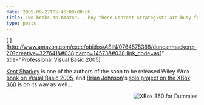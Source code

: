 ```yaml
---
date: 2005-09-27T05:46:00+00:00
title: Two books on Amazon... boy those Content Strategists are busy folks....
type: posts
---
```

[ <img src="http://rcm-images.amazon.com/images/P/0764575368.01._SCTZZZZZZZ_.jpg" align="left" alt="" border="0" /> ](http://www.amazon.com/exec/obidos/ASIN/0764575368/duncanmackenz-20?creative=327641&#038;camp=14573&#038;link_code=as1" title="Professional Visual Basic 2005)

[Kent Sharkey](http://www.acmebinary.com/blogs/kent) is one of the authors of the soon to be released <strike>Wiley</strike> Wrox [book on Visual Basic 2005](http://www.amazon.com/exec/obidos/ASIN/0764575368/duncanmackenz-20?creative=327641&#038;camp=14573&#038;link_code=as1), and [Brian Johnson](http://www.bufferoverrun.net)'s [solo project on the XBox 360](http://www.amazon.com/exec/obidos/ASIN/0471771805/duncanmackenz-20?creative=327641&#038;camp=14573&#038;link_code=as1) is on its way as well...

[<img src="http://rcm-images.amazon.com/images/P/0471771805.01._SCTZZZZZZZ_.jpg" align="right" alt="XBox 360 for Dummies" border="0" />](http://www.amazon.com/exec/obidos/ASIN/0471771805/duncanmackenz-20?creative=327641&#038;camp=14573&#038;link_code=as1)

